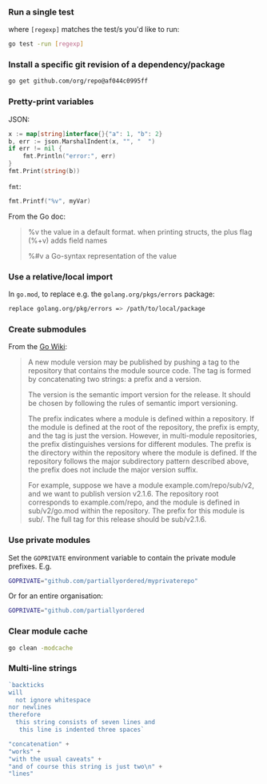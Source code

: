 ### Run a single test
where `[regexp]` matches the test/s you'd like to run:
```sh
go test -run [regexp]
```

### Install a specific git revision of a dependency/package
```sh
go get github.com/org/repo@af044c0995ff
```

### Pretty-print variables

JSON:
```go
x := map[string]interface{}{"a": 1, "b": 2}
b, err := json.MarshalIndent(x, "", "  ")
if err != nil {
    fmt.Println("error:", err)
}
fmt.Print(string(b))
```

`fmt`:
```go
fmt.Printf("%v", myVar)
```

From the Go doc:
>   %v the value in a default format. when printing structs, the plus flag (%+v) adds field names
>
>   %#v a Go-syntax representation of the value

### Use a relative/local import
In `go.mod`, to replace e.g. the `golang.org/pkgs/errors` package:
```sh
replace golang.org/pkg/errors => /path/to/local/package
```

### Create submodules
From the [Go Wiki](https://go.dev/wiki/Modules#publishing-a-release):

> A new module version may be published by pushing a tag to the repository that contains the module
> source code. The tag is formed by concatenating two strings: a prefix and a version.
>
> The version is the semantic import version for the release. It should be chosen by following the
> rules of semantic import versioning.
>
> The prefix indicates where a module is defined within a repository. If the module is defined at
> the root of the repository, the prefix is empty, and the tag is just the version. However, in
> multi-module repositories, the prefix distinguishes versions for different modules. The prefix is
> the directory within the repository where the module is defined. If the repository follows the
> major subdirectory pattern described above, the prefix does not include the major version suffix.
>
> For example, suppose we have a module example.com/repo/sub/v2, and we want to publish version
> v2.1.6. The repository root corresponds to example.com/repo, and the module is defined in
> sub/v2/go.mod within the repository. The prefix for this module is sub/. The full tag for this
> release should be sub/v2.1.6.

### Use private modules
Set the `GOPRIVATE` environment variable to contain the private module prefixes. E.g.
```sh
GOPRIVATE="github.com/partiallyordered/myprivaterepo"
```
Or for an entire organisation:
```sh
GOPRIVATE="github.com/partiallyordered
```

### Clear module cache
```sh
go clean -modcache
```

### Multi-line strings
```go
`backticks
will
  not ignore whitespace
nor newlines
therefore
  this string consists of seven lines and
   this line is indented three spaces`

"concatenation" +
"works" +
"with the usual caveats" +
"and of course this string is just two\n" +
"lines"
```
